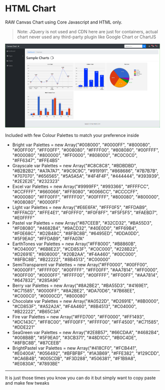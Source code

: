 # HTML Chart

RAW Canvas Chart using Core Javascript and HTML only.

> Note: JQuery is not used and CDN here are just for containers, actual chart never used any third-party plugin like Google Chart or ChartJS

![Sample Screenshot](/Sample_Preview.png "Preview")

Included with few Colour Palettes to match your preference inside

- Bright var Palettes = new Array("#008000", "#0000FF", "#800080", "#00FF00", "#FF00FF", "#008080", "#FFFF00", "#808080", "#00FFFF", "#000080", "#800000", "#FF0000", "#808000", "#C0C0C0", "#FF6347", "#FFE4B5"
- Grayscale var Palettes = new Array("#C8C8C8", "#BDBDBD", "#B2B2B2", "#A7A7A7", "#9C9C9C", "#919191", "#868686", "#7B7B7B", "#707070", "#656565", "#5A5A5A", "#4F4F4F", "#444444", "#393939", "#2E2E2E", "#232323"
- Excel var Palettes = new Array("#9999FF", "#993366", "#FFFFCC", "#CCFFFF", "#660066", "#FF8080", "#0066CC", "#CCCCFF", "#000080", "#FF00FF", "#FFFF00", "#00FFFF", "#800080", "#800000", "#008080", "#0000FF"
- Light var Palettes = new Array("#E6E6FA", "#FFF0F5", "#FFDAB9", "#FFFACD", "#FFE4E1", "#F0FFF0", "#F0F8FF", "#F5F5F5", "#FAEBD7", "#E0FFFF"
- Pastel var Palettes = new Array("#87CEEB", "#32CD32", "#BA55D3", "#F08080", "#4682B4", "#9ACD32", "#40E0D0", "#FF69B4", "#F0E68C", "#D2B48C", "#8FBC8B", "#6495ED", "#DDA0DD", "#5F9EA0", "#FFDAB9", "#FFA07A"
- EarthTones var Palettes = new Array("#FF8000", "#B8860B", "#C04000", "#6B8E23", "#CD853F", "#C0C000", "#228B22", "#D2691E", "#808000", "#20B2AA", "#F4A460", "#00C000", "#8FBC8B", "#B22222", "#8B4513", "#C00000"
- SemiTransparent var Palettes = new Array("#FF0000", "#00FF00", "#0000FF", "#FFFF00", "#00FFFF", "#FF00FF", "#AA7814", "#FF0000", "#00FF00", "#0000FF", "#FFFF00", "#00FFFF", "#FF00FF", "#AA7814", "#647832", "#285A96"
- Berry var Palettes = new Array("#8A2BE2", "#BA55D3", "#4169E1", "#C71585", "#0000FF", "#8A2BE2", "#DA70D6", "#7B68EE", "#C000C0", "#0000CD", "#800080"
- Chocolate var Palettes = new Array("#A0522D", "#D2691E", "#8B0000", "#CD853F", "#A52A2A", "#F4A460", "#8B4513", "#C04000", "#B22222", "#B65C3A"
- Fire var Palettes = new Array("#FFD700", "#FF0000", "#FF1493", "#DC143C", "#FF8C00", "#FF00FF", "#FFFF00", "#FF4500", "#C71585", "#DDE221"
- SeaGreen var Palettes = new Array("#2E8B57", "#66CDAA", "#4682B4", "#008B8B", "#5F9EA0", "#3CB371", "#48D1CC", "#B0C4DE", "#8FBC8B", "#87CEEB"
- BrightPastel var Palettes = new Array("#418CF0", "#FCB441", "#E0400A", "#056492", "#BFBFBF", "#1A3B69", "#FFE382", "#129CDD", "#CA6B4B", "#005CDB", "#F3D288", "#506381", "#F1B9A8", "#E0830A", "#7893BE"

___

It is just those times you know you can do it but simply want to copy paste and make few tweaks
